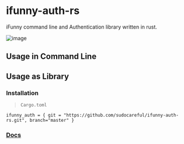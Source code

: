 # ifunny-auth-rs
iFunny command line and Authentication library written in rust.

![image](https://github.com/sudocareful/ifunny-auth-rs/blob/master/ss.png?raw=true)

## Usage in Command Line

## Usage as Library

### Installation
> `Cargo.toml`
```
ifunny_auth = { git = "https://github.com/sudocareful/ifunny-auth-rs.git", branch="master" }
```

### [Docs](https://sudocareful.github.io/ifunny-auth-rs)
